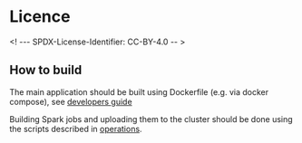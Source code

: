 # Licence

<! --- SPDX-License-Identifier: CC-BY-4.0  -- >

## How to build

The main application should be built using Dockerfile (e.g. via docker compose), see [developers guide](../DEVELOPERS_GUIDE.md#how-to-run-using-docker-compose)

Building Spark jobs and uploading them to the cluster should be done using the scripts described in [operations](../operations/Operations.md).